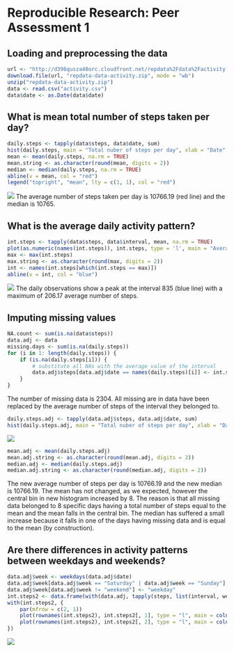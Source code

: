 # Reproducible Research: Peer Assessment 1
  
## Loading and preprocessing the data

```r
url <- "http://d396qusza40orc.cloudfront.net/repdata%2Fdata%2Factivity.zip"
download.file(url, "repdata-data-activity.zip", mode = "wb")
unzip("repdata-data-activity.zip")
data <- read.csv("activity.csv")
data$date <- as.Date(data$date)
```
  
## What is mean total number of steps taken per day?

```r
daily.steps <- tapply(data$steps, data$date, sum)
hist(daily.steps, main = "Total nuber of steps per day", xlab = "Date", ylab = "Total number of steps")
mean <- mean(daily.steps, na.rm = TRUE)
mean.string <- as.character(round(mean, digits = 2))
median <- median(daily.steps, na.rm = TRUE)
abline(v = mean, col = "red")
legend("topright", "mean", lty = c(1, 1), col = "red")
```

![](./PA1_template_files/figure-html/exploredata-1.png) 
The average number of steps taken per day is 10766.19 (red line) and the median is 10765.  
  
## What is the average daily activity pattern?

```r
int.steps <- tapply(data$steps, data$interval, mean, na.rm = TRUE)
plot(as.numeric(names(int.steps)), int.steps, type = 'l', main = "Average number of steps per daily interval", xlab = "Interval", ylab = "Avera steps")
max <- max(int.steps)
max.string <- as.character(round(max, digits = 2))
int <- names(int.steps[which(int.steps == max)])
abline(v = int, col = "blue")
```

![](./PA1_template_files/figure-html/pattern-1.png) 
The daily observations show a peak at the interval 835 (blue line) with a maximum of 206.17 average number of steps.  
  
## Imputing missing values

```r
NA.count <- sum(is.na(data$steps))
data.adj <- data
missing.days <- sum(is.na(daily.steps))
for (i in 1: length(daily.steps)) {
    if (is.na(daily.steps[i])) {
        # substitute all NAs with the average value of the interval
        data.adj$steps[data.adj$date == names(daily.steps)[i]] <- int.steps
    }
}
```
The number of missing data is 2304. All missing are in data have been replaced by the average number of steps of the interval they belonged to.

```r
daily.steps.adj <- tapply(data.adj$steps, data.adj$date, sum)
hist(daily.steps.adj, main = "Total nuber of steps per day", xlab = "Date", ylab = "Total number of steps")
```

![](./PA1_template_files/figure-html/imputdata2-1.png) 

```r
mean.adj <- mean(daily.steps.adj)
mean.adj.string <- as.character(round(mean.adj, digits = 2))
median.adj <- median(daily.steps.adj)
median.adj.string <- as.character(round(median.adj, digits = 2))
```
The new average number of steps per day is 10766.19 and the new median is 10766.19. The mean has not changed, as we expected, however the central bin in new histogram increased by 8. The reason is that all missing data belonged to 8 specific days having a total number of steps equal to the mean and the mean falls in the central bin. The median has suffered a small increase because it falls in one of the days having missing data and is equal to the mean (by construction).  

## Are there differences in activity patterns between weekdays and weekends?

```r
data.adj$week <- weekdays(data.adj$date)
data.adj$week[data.adj$week == "Saturday" | data.adj$week == "Sunday"] <- "weekend"
data.adj$week[data.adj$week != "weekend"] <- "weekday"
int.steps2 <- data.frame(with(data.adj, tapply(steps, list(interval, week), mean)))
with(int.steps2, {
    par(mfrow = c(2, 1))
    plot(rownames(int.steps2), int.steps2[, 1], type = "l", main = colnames(int.steps2)[1], xlab = "Interval", ylab = "Number of teps")
    plot(rownames(int.steps2), int.steps2[, 2], type = "l", main = colnames(int.steps2)[2], xlab = "Interval", ylab = "Number of teps")
})
```

![](./PA1_template_files/figure-html/weekdays-1.png) 
